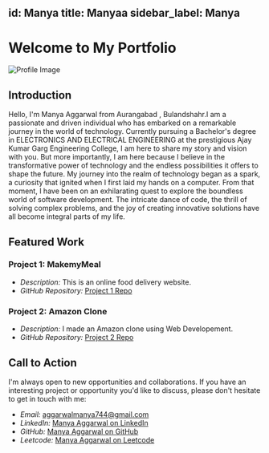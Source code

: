 id: Manya
title: Manyaa
sidebar_label: Manya
---

# Welcome to My Portfolio


![Profile Image](https://media.licdn.com/dms/image/D4D03AQGgYBsgMbqH4Q/profile-displayphoto-shrink_400_400/0/1688236771850?e=1701302400&v=beta&t=sTUxdLu78QBHfXO15pfmGlvD5mGhEiHaaPsW-AEDD84)

## Introduction

Hello, I'm Manya Aggarwal from Aurangabad , Bulandshahr.I am a passionate and driven individual who has embarked on a remarkable journey in the world of technology. 
Currently pursuing a Bachelor's degree in ELECTRONICS AND ELECTRICAL ENGINEERING at the prestigious Ajay Kumar Garg Engineering College, I am here to share my
story and vision with you. But more importantly, I am here because I believe in the transformative power of technology and the endless possibilities it offers
to shape the future.
My journey into the realm of technology began as a spark, a curiosity that ignited when I first laid my hands on a computer. From that moment, I have been on an
exhilarating quest to explore the boundless world of software development. The intricate dance of code, the thrill of solving complex problems, and the joy of
creating innovative solutions have all become integral parts of my life.

## Featured Work

### Project 1: MakemyMeal


- *Description:* This is an online food delivery website.
- *GitHub Repository:* [Project 1 Repo](https://github.com/Manya1101/MakemyMeal)

### Project 2: Amazon Clone

- *Description:* I made an Amazon clone using Web Developement.
- *GitHub Repository:* [Project 2 Repo](https://github.com/Manya1101/Amazon-clone)

## Call to Action

I'm always open to new opportunities and collaborations. If you have an interesting project or opportunity you'd like to discuss, please don't hesitate to get in touch with me:

- *Email:* aggarwalmanya744@gmail.com
- *LinkedIn:* [Manya Aggarwal on LinkedIn](https://www.linkedin.com/in/manya-aggarwal-961980249/)
- *GitHub:* [Manya Aggarwal on GitHub](https://github.com/Manya1101)
-  *Leetcode:* [Manya Aggarwal on Leetcode](https://leetcode.com/Manyaaa123/)
